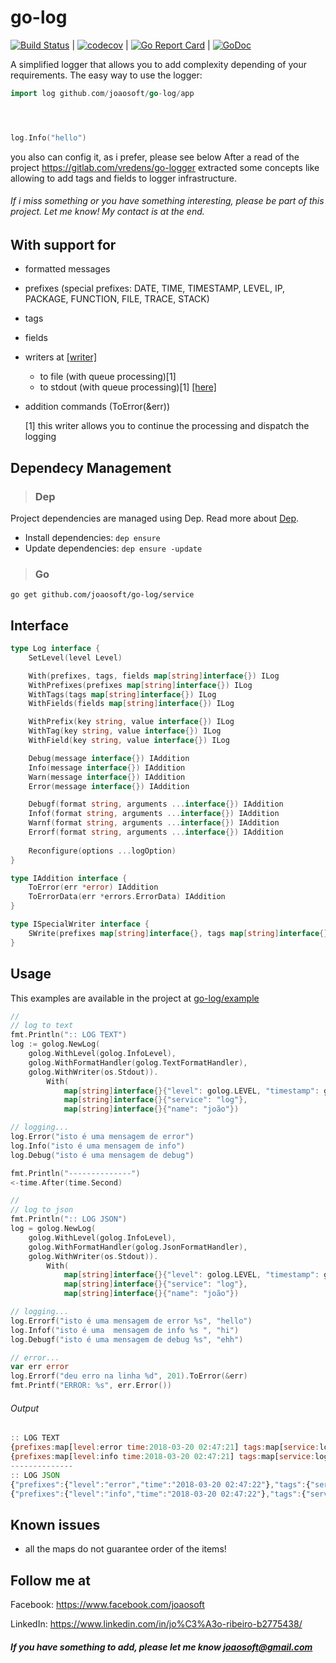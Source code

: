# go-log
[![Build Status](https://travis-ci.org/joaosoft/go-log.svg?branch=master)](https://travis-ci.org/joaosoft/go-log) | [![codecov](https://codecov.io/gh/joaosoft/go-log/branch/master/graph/badge.svg)](https://codecov.io/gh/joaosoft/go-log) | [![Go Report Card](https://goreportcard.com/badge/github.com/joaosoft/go-log)](https://goreportcard.com/report/github.com/joaosoft/go-log) | [![GoDoc](https://godoc.org/github.com/joaosoft/go-log?status.svg)](https://godoc.org/github.com/joaosoft/go-log/app)

A simplified logger that allows you to add complexity depending of your requirements.
The easy way to use the logger:
``` Go
import log github.com/joaosoft/go-log/app




log.Info("hello")
```
you also can config it, as i prefer, please see below
After a read of the project https://gitlab.com/vredens/go-logger extracted some concepts like allowing to add tags and fields to logger infrastructure. 

###### If i miss something or you have something interesting, please be part of this project. Let me know! My contact is at the end.

## With support for
* formatted messages
* prefixes (special prefixes: DATE, TIME, TIMESTAMP, LEVEL, IP, PACKAGE, FUNCTION, FILE, TRACE, STACK)
* tags
* fields
* writers at [[writer]](https://github.com/joaosoft/writers/tree/master/bin/examples)
  * to file (with queue processing)[1] 
  * to stdout (with queue processing)[1] [[here]](https://github.com/joaosoft/writers/tree/master/examples)
* addition commands (ToError(&err))
  
  [1] this writer allows you to continue the processing and dispatch the logging

## Dependecy Management 
>### Dep

Project dependencies are managed using Dep. Read more about [Dep](https://github.com/golang/dep).
* Install dependencies: `dep ensure`
* Update dependencies: `dep ensure -update`


>### Go
```
go get github.com/joaosoft/go-log/service
```

## Interface 
```go
type Log interface {
	SetLevel(level Level)

	With(prefixes, tags, fields map[string]interface{}) ILog
	WithPrefixes(prefixes map[string]interface{}) ILog
	WithTags(tags map[string]interface{}) ILog
	WithFields(fields map[string]interface{}) ILog

	WithPrefix(key string, value interface{}) ILog
	WithTag(key string, value interface{}) ILog
	WithField(key string, value interface{}) ILog

	Debug(message interface{}) IAddition
	Info(message interface{}) IAddition
	Warn(message interface{}) IAddition
	Error(message interface{}) IAddition

	Debugf(format string, arguments ...interface{}) IAddition
	Infof(format string, arguments ...interface{}) IAddition
	Warnf(format string, arguments ...interface{}) IAddition
	Errorf(format string, arguments ...interface{}) IAddition
	
	Reconfigure(options ...logOption)
}

type IAddition interface {
	ToError(err *error) IAddition
	ToErrorData(err *errors.ErrorData) IAddition
}

type ISpecialWriter interface {
	SWrite(prefixes map[string]interface{}, tags map[string]interface{}, message interface{}, fields map[string]interface{}) (n int, err error)
}

```

## Usage 
This examples are available in the project at [go-log/example](https://github.com/joaosoft/go-log/tree/master/example)

```go
//
// log to text
fmt.Println(":: LOG TEXT")
log := golog.NewLog(
    golog.WithLevel(golog.InfoLevel), 
    golog.WithFormatHandler(golog.TextFormatHandler), 
    golog.WithWriter(os.Stdout)).
        With(
            map[string]interface{}{"level": golog.LEVEL, "timestamp": golog.TIMESTAMP, "date": golog.DATE, "time": golog.TIME},
            map[string]interface{}{"service": "log"}, 
            map[string]interface{}{"name": "joão"})

// logging...
log.Error("isto é uma mensagem de error")
log.Info("isto é uma mensagem de info")
log.Debug("isto é uma mensagem de debug")

fmt.Println("--------------")
<-time.After(time.Second)

//
// log to json
fmt.Println(":: LOG JSON")
log = golog.NewLog(
    golog.WithLevel(golog.InfoLevel),
    golog.WithFormatHandler(golog.JsonFormatHandler),
    golog.WithWriter(os.Stdout)).
        With(
            map[string]interface{}{"level": golog.LEVEL, "timestamp": golog.TIMESTAMP, "date": golog.DATE, "time": golog.TIME},
            map[string]interface{}{"service": "log"},
            map[string]interface{}{"name": "joão"})

// logging...
log.Errorf("isto é uma mensagem de error %s", "hello")
log.Infof("isto é uma  mensagem de info %s ", "hi")
log.Debugf("isto é uma mensagem de debug %s", "ehh")

// error...
var err error
log.Errorf("deu erro na linha %d", 201).ToError(&err)
fmt.Printf("ERROR: %s", err.Error())
```

###### Output 

```javascript
:: LOG TEXT
{prefixes:map[level:error time:2018-03-20 02:47:21] tags:map[service:log] message:isto é uma mensagem de error fields:map[name:joão]}
{prefixes:map[level:info time:2018-03-20 02:47:21] tags:map[service:log] message:isto é uma mensagem de info fields:map[name:joão]}
--------------
:: LOG JSON
{"prefixes":{"level":"error","time":"2018-03-20 02:47:22"},"tags":{"service":"log"},"message":"isto é uma mensagem de error hello","fields":{"name":"joão"}}
{"prefixes":{"level":"info","time":"2018-03-20 02:47:22"},"tags":{"service":"log"},"message":"isto é uma  mensagem de info hi ","fields":{"name":"joão"}}
```

## Known issues
* all the maps do not guarantee order of the items! 


## Follow me at
Facebook: https://www.facebook.com/joaosoft

LinkedIn: https://www.linkedin.com/in/jo%C3%A3o-ribeiro-b2775438/

##### If you have something to add, please let me know joaosoft@gmail.com
